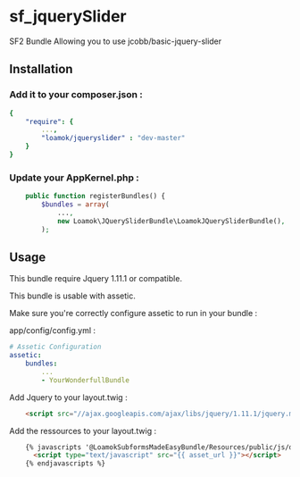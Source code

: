 sf_jquerySlider
===============

SF2 Bundle Allowing you to use jcobb/basic-jquery-slider

Installation
------------

### Add it to your composer.json : 
```yaml
{
    "require": {
        ...,
        "loamok/jqueryslider" : "dev-master"
    }
}
```

### Update your AppKernel.php :
```php
    public function registerBundles() {
        $bundles = array(
            ...,
            new Loamok\JQuerySliderBundle\LoamokJQuerySliderBundle(),
        );
```

Usage
-----
This bundle require Jquery 1.11.1 or compatible.

This bundle is usable with assetic.

Make sure you're correctly configure assetic to run in your bundle :

app/config/config.yml :
```yaml
# Assetic Configuration
assetic:
    bundles:
        ...
        - YourWonderfullBundle
```

Add Jquery to your layout.twig :
```html
    <script src="//ajax.googleapis.com/ajax/libs/jquery/1.11.1/jquery.min.js"></script>
```

Add the ressources to your layout.twig :
```html
    {% javascripts '@LoamokSubformsMadeEasyBundle/Resources/public/js/dynamicSubforms.js' %}
      <script type="text/javascript" src="{{ asset_url }}"></script>
    {% endjavascripts %}
```